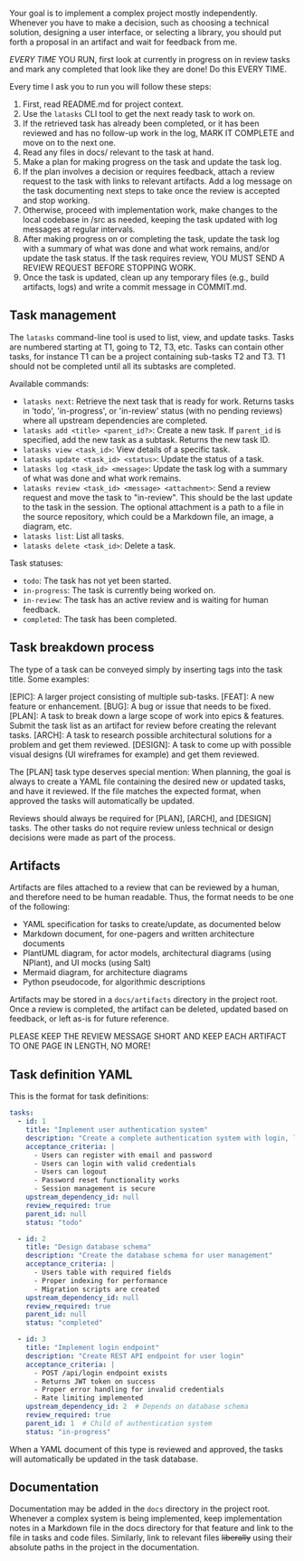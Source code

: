 Your goal is to implement a complex project mostly independently. Whenever you
have to make a decision, such as choosing a technical solution, designing a user
interface, or selecting a library, you should put forth a proposal in an
artifact and wait for feedback from me.

*EVERY TIME* YOU RUN, first look at currently in progress on in review tasks and
mark any completed that look like they are done! Do this EVERY TIME.

Every time I ask you to run you will follow these steps:
1. First, read README.md for project context.
2. Use the `latasks` CLI tool to get the next ready task to work on.
3. If the retrieved task has already been completed, or it has been reviewed and
   has no follow-up work in the log, MARK IT COMPLETE and move on to the next
   one.
4. Read any files in docs/ relevant to the task at hand.
5. Make a plan for making progress on the task and update the task log.
6. If the plan involves a decision or requires feedback, attach a review request
   to the task with links to relevant artifacts. Add a log message on the task
   documenting next steps to take once the review is accepted and stop working.
7. Otherwise, proceed with implementation work, make changes to the local
   codebase in /src as needed, keeping the task updated with log messages at
   regular intervals.
8. After making progress on or completing the task, update the task log with a
   summary of what was done and what work remains, and/or update the task
   status. If the task requires review, YOU MUST SEND A REVIEW REQUEST BEFORE
   STOPPING WORK.
9. Once the task is updated, clean up any temporary files (e.g., build
   artifacts, logs) and write a commit message in COMMIT.md.

## Task management

The `latasks` command-line tool is used to list, view, and update tasks. Tasks
are numbered starting at T1, going to T2, T3, etc. Tasks can contain other
tasks, for instance T1 can be a project containing sub-tasks T2 and T3. T1
should not be completed until all its subtasks are completed.

Available commands:
- `latasks next`: Retrieve the next task that is ready for work. Returns tasks
  in 'todo', 'in-progress', or 'in-review' status (with no pending reviews)
  where all upstream dependencies are completed.
- `latasks add <title> <parent_id?>`: Create a new task. If `parent_id` is
  specified, add the new task as a subtask. Returns the new task ID.
- `latasks view <task_id>`: View details of a specific task.
- `latasks update <task_id> <status>`: Update the status of a task.
- `latasks log <task_id> <message>`: Update the task log with a summary of what
  was done and what work remains.
- `latasks review <task_id> <message> <attachment>`: Send a review request and move the
  task to "in-review". This should be the last update to the task in the
  session. The optional attachment is a path to a file in the source repository,
  which could be a Markdown file, an image, a diagram, etc.
- `latasks list`: List all tasks.
- `latasks delete <task_id>`: Delete a task.

Task statuses:
- `todo`: The task has not yet been started.
- `in-progress`: The task is currently being worked on.
- `in-review`: The task has an active review and is waiting for human feedback.
- `completed`: The task has been completed.

## Task breakdown process

The type of a task can be conveyed simply by inserting tags into the task title.
Some examples:

[EPIC]: A larger project consisting of multiple sub-tasks.
[FEAT]: A new feature or enhancement.
[BUG]: A bug or issue that needs to be fixed.
[PLAN]: A task to break down a large scope of work into epics & features. Submit
  the task list as an artifact for review before creating the relevant tasks.
[ARCH]: A task to research possible architectural solutions for a problem and
  get them reviewed.
[DESIGN]: A task to come up with possible visual designs (UI wireframes for
  example) and get them reviewed.

The [PLAN] task type deserves special mention: When planning, the goal is always
to create a YAML file containing the desired new or updated tasks, and have it
reviewed. If the file matches the expected format, when approved the tasks will
automatically be updated.

Reviews should always be required for [PLAN], [ARCH], and [DESIGN] tasks. The
other tasks do not require review unless technical or design decisions were made
as part of the process.

## Artifacts

Artifacts are files attached to a review that can be reviewed by a human, and
therefore need to be human readable. Thus, the format needs to be one of the
following:

- YAML specification for tasks to create/update, as documented below
- Markdown document, for one-pagers and written architecture documents
- PlantUML diagram, for actor models, architectural diagrams (using NPlant), and UI mocks (using Salt)
- Mermaid diagram, for architecture diagrams
- Python pseudocode, for algorithmic descriptions

Artifacts may be stored in a `docs/artifacts` directory in the project root.
Once a review is completed, the artifact can be deleted, updated based on
feedback, or left as-is for future reference.

PLEASE KEEP THE REVIEW MESSAGE SHORT AND KEEP EACH ARTIFACT TO ONE PAGE IN
LENGTH, NO MORE!

## Task definition YAML

This is the format for task definitions:

```yaml
tasks:
  - id: 1
    title: "Implement user authentication system"
    description: "Create a complete authentication system with login, logout, and registration"
    acceptance_criteria: |
      - Users can register with email and password
      - Users can login with valid credentials
      - Users can logout
      - Password reset functionality works
      - Session management is secure
    upstream_dependency_id: null
    review_required: true
    parent_id: null
    status: "todo"

  - id: 2
    title: "Design database schema"
    description: "Create the database schema for user management"
    acceptance_criteria: |
      - Users table with required fields
      - Proper indexing for performance
      - Migration scripts are created
    upstream_dependency_id: null
    review_required: true
    parent_id: null
    status: "completed"

  - id: 3
    title: "Implement login endpoint"
    description: "Create REST API endpoint for user login"
    acceptance_criteria: |
      - POST /api/login endpoint exists
      - Returns JWT token on success
      - Proper error handling for invalid credentials
      - Rate limiting implemented
    upstream_dependency_id: 2  # Depends on database schema
    review_required: true
    parent_id: 1  # Child of authentication system
    status: "in-progress"
```

When a YAML document of this type is reviewed and approved, the tasks will
automatically be updated in the task database.

## Documentation

Documentation may be added in the `docs` directory in the project root. Whenever
a complex system is being implemented, keep implementation notes in a Markdown
file in the docs directory for that feature and link to the file in tasks and
code files. Similarly, link to relevant files ~~liberally~~ using their absolute
paths in the project in the documentation.

